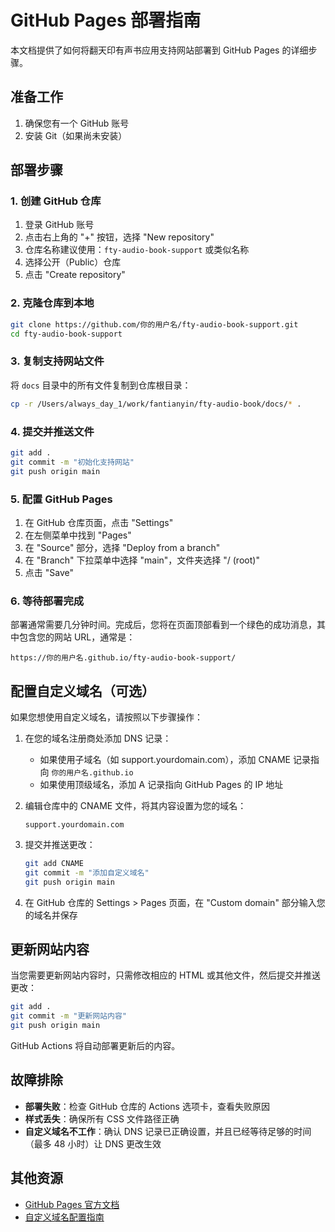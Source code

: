 # GitHub Pages 部署指南

本文档提供了如何将翻天印有声书应用支持网站部署到 GitHub Pages 的详细步骤。

## 准备工作

1. 确保您有一个 GitHub 账号
2. 安装 Git（如果尚未安装）

## 部署步骤

### 1. 创建 GitHub 仓库

1. 登录 GitHub 账号
2. 点击右上角的 "+" 按钮，选择 "New repository"
3. 仓库名称建议使用：`fty-audio-book-support` 或类似名称
4. 选择公开（Public）仓库
5. 点击 "Create repository"

### 2. 克隆仓库到本地

```bash
git clone https://github.com/你的用户名/fty-audio-book-support.git
cd fty-audio-book-support
```

### 3. 复制支持网站文件

将 `docs` 目录中的所有文件复制到仓库根目录：

```bash
cp -r /Users/always_day_1/work/fantianyin/fty-audio-book/docs/* .
```

### 4. 提交并推送文件

```bash
git add .
git commit -m "初始化支持网站"
git push origin main
```

### 5. 配置 GitHub Pages

1. 在 GitHub 仓库页面，点击 "Settings"
2. 在左侧菜单中找到 "Pages"
3. 在 "Source" 部分，选择 "Deploy from a branch"
4. 在 "Branch" 下拉菜单中选择 "main"，文件夹选择 "/ (root)"
5. 点击 "Save"

### 6. 等待部署完成

部署通常需要几分钟时间。完成后，您将在页面顶部看到一个绿色的成功消息，其中包含您的网站 URL，通常是：

```
https://你的用户名.github.io/fty-audio-book-support/
```

## 配置自定义域名（可选）

如果您想使用自定义域名，请按照以下步骤操作：

1. 在您的域名注册商处添加 DNS 记录：
   - 如果使用子域名（如 support.yourdomain.com），添加 CNAME 记录指向 `你的用户名.github.io`
   - 如果使用顶级域名，添加 A 记录指向 GitHub Pages 的 IP 地址

2. 编辑仓库中的 CNAME 文件，将其内容设置为您的域名：
   ```
   support.yourdomain.com
   ```

3. 提交并推送更改：
   ```bash
   git add CNAME
   git commit -m "添加自定义域名"
   git push origin main
   ```

4. 在 GitHub 仓库的 Settings > Pages 页面，在 "Custom domain" 部分输入您的域名并保存

## 更新网站内容

当您需要更新网站内容时，只需修改相应的 HTML 或其他文件，然后提交并推送更改：

```bash
git add .
git commit -m "更新网站内容"
git push origin main
```

GitHub Actions 将自动部署更新后的内容。

## 故障排除

- **部署失败**：检查 GitHub 仓库的 Actions 选项卡，查看失败原因
- **样式丢失**：确保所有 CSS 文件路径正确
- **自定义域名不工作**：确认 DNS 记录已正确设置，并且已经等待足够的时间（最多 48 小时）让 DNS 更改生效

## 其他资源

- [GitHub Pages 官方文档](https://docs.github.com/en/pages)
- [自定义域名配置指南](https://docs.github.com/en/pages/configuring-a-custom-domain-for-your-github-pages-site)